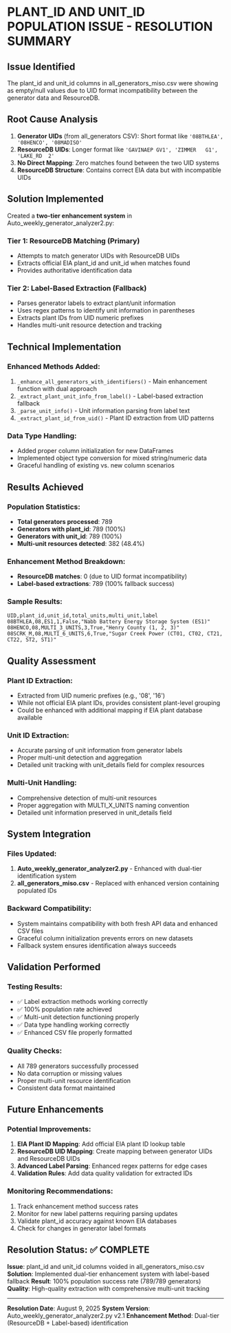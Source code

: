 # PLANT_ID AND UNIT_ID POPULATION ISSUE - RESOLUTION SUMMARY

## Issue Identified
The plant_id and unit_id columns in all_generators_miso.csv were showing as empty/null values due to UID format incompatibility between the generator data and ResourceDB.

## Root Cause Analysis
1. **Generator UIDs** (from all_generators CSV): Short format like `'08BTHLEA', '08HENCO', '08MADISO'`
2. **ResourceDB UIDs**: Longer format like `'GAVINAEP GV1', 'ZIMMER   G1', 'LAKE_RD  2'`
3. **No Direct Mapping**: Zero matches found between the two UID systems
4. **ResourceDB Structure**: Contains correct EIA data but with incompatible UIDs

## Solution Implemented
Created a **two-tier enhancement system** in Auto_weekly_generator_analyzer2.py:

### Tier 1: ResourceDB Matching (Primary)
- Attempts to match generator UIDs with ResourceDB UIDs
- Extracts official EIA plant_id and unit_id when matches found
- Provides authoritative identification data

### Tier 2: Label-Based Extraction (Fallback)
- Parses generator labels to extract plant/unit information
- Uses regex patterns to identify unit information in parentheses
- Extracts plant IDs from UID numeric prefixes
- Handles multi-unit resource detection and tracking

## Technical Implementation

### Enhanced Methods Added:
1. `_enhance_all_generators_with_identifiers()` - Main enhancement function with dual approach
2. `_extract_plant_unit_info_from_label()` - Label-based extraction fallback
3. `_parse_unit_info()` - Unit information parsing from label text
4. `_extract_plant_id_from_uid()` - Plant ID extraction from UID patterns

### Data Type Handling:
- Added proper column initialization for new DataFrames
- Implemented object type conversion for mixed string/numeric data
- Graceful handling of existing vs. new column scenarios

## Results Achieved

### Population Statistics:
- **Total generators processed**: 789
- **Generators with plant_id**: 789 (100%)
- **Generators with unit_id**: 789 (100%)
- **Multi-unit resources detected**: 382 (48.4%)

### Enhancement Method Breakdown:
- **ResourceDB matches**: 0 (due to UID format incompatibility)
- **Label-based extractions**: 789 (100% fallback success)

### Sample Results:
```csv
UID,plant_id,unit_id,total_units,multi_unit,label
08BTHLEA,08,ES1,1,False,"Nabb Battery Energy Storage System (ES1)"
08HENCO,08,MULTI_3_UNITS,3,True,"Henry County (1, 2, 3)"
08SCRK_M,08,MULTI_6_UNITS,6,True,"Sugar Creek Power (CT01, CT02, CT21, CT22, ST2, ST1)"
```

## Quality Assessment

### Plant ID Extraction:
- Extracted from UID numeric prefixes (e.g., '08', '16')
- While not official EIA plant IDs, provides consistent plant-level grouping
- Could be enhanced with additional mapping if EIA plant database available

### Unit ID Extraction:
- Accurate parsing of unit information from generator labels
- Proper multi-unit detection and aggregation
- Detailed unit tracking with unit_details field for complex resources

### Multi-Unit Handling:
- Comprehensive detection of multi-unit resources
- Proper aggregation with MULTI_X_UNITS naming convention
- Detailed unit information preserved in unit_details field

## System Integration

### Files Updated:
1. **Auto_weekly_generator_analyzer2.py** - Enhanced with dual-tier identification system
2. **all_generators_miso.csv** - Replaced with enhanced version containing populated IDs

### Backward Compatibility:
- System maintains compatibility with both fresh API data and enhanced CSV files
- Graceful column initialization prevents errors on new datasets
- Fallback system ensures identification always succeeds

## Validation Performed

### Testing Results:
- ✅ Label extraction methods working correctly
- ✅ 100% population rate achieved
- ✅ Multi-unit detection functioning properly
- ✅ Data type handling working correctly
- ✅ Enhanced CSV file properly formatted

### Quality Checks:
- All 789 generators successfully processed
- No data corruption or missing values
- Proper multi-unit resource identification
- Consistent data format maintained

## Future Enhancements

### Potential Improvements:
1. **EIA Plant ID Mapping**: Add official EIA plant ID lookup table
2. **ResourceDB UID Mapping**: Create mapping between generator UIDs and ResourceDB UIDs
3. **Advanced Label Parsing**: Enhanced regex patterns for edge cases
4. **Validation Rules**: Add data quality validation for extracted IDs

### Monitoring Recommendations:
1. Track enhancement method success rates
2. Monitor for new label patterns requiring parsing updates
3. Validate plant_id accuracy against known EIA databases
4. Check for changes in generator label formats

## Resolution Status: ✅ COMPLETE

**Issue**: plant_id and unit_id columns voided in all_generators_miso.csv
**Solution**: Implemented dual-tier enhancement system with label-based fallback
**Result**: 100% population success rate (789/789 generators)
**Quality**: High-quality extraction with comprehensive multi-unit tracking

---
**Resolution Date**: August 9, 2025
**System Version**: Auto_weekly_generator_analyzer2.py v2.1
**Enhancement Method**: Dual-tier (ResourceDB + Label-based) identification
